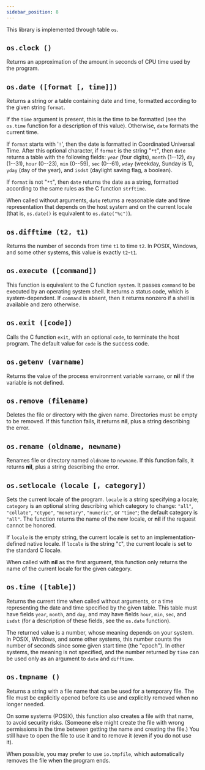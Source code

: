 ```yaml
---
sidebar_position: 8
---
```


This library is implemented through table `os`.

## `os.clock ()`

Returns an approximation of the amount in seconds of CPU time
used by the program.

## `os.date ([format [, time]])`

Returns a string or a table containing date and time,
formatted according to the given string `format`.

If the `time` argument is present,
this is the time to be formatted
(see the `os.time` function for a description of this value).
Otherwise, `date` formats the current time.

If `format` starts with '`!`',
then the date is formatted in Coordinated Universal Time.
After this optional character,
if `format` is the string "`*t`",
then `date` returns a table with the following fields:
`year` (four digits), `month` (1--12), `day` (1--31),
`hour` (0--23), `min` (0--59), `sec` (0--61),
`wday` (weekday, Sunday is 1),
`yday` (day of the year),
and `isdst` (daylight saving flag, a boolean).

If `format` is not "`*t`",
then `date` returns the date as a string,
formatted according to the same rules as the C function `strftime`.

When called without arguments,
`date` returns a reasonable date and time representation that depends on
the host system and on the current locale
(that is, `os.date()` is equivalent to `os.date("%c")`).

## `os.difftime (t2, t1)`

Returns the number of seconds from time `t1` to time `t2`.
In POSIX, Windows, and some other systems,
this value is exactly `t2`_-_`t1`.

## `os.execute ([command])`

This function is equivalent to the C function `system`.
It passes `command` to be executed by an operating system shell.
It returns a status code, which is system-dependent.
If `command` is absent, then it returns nonzero if a shell is available
and zero otherwise.

## `os.exit ([code])`

Calls the C function `exit`,
with an optional `code`,
to terminate the host program.
The default value for `code` is the success code.

## `os.getenv (varname)`

Returns the value of the process environment variable `varname`,
or **nil** if the variable is not defined.

## `os.remove (filename)`

Deletes the file or directory with the given name.
Directories must be empty to be removed.
If this function fails, it returns **nil**,
plus a string describing the error.

## `os.rename (oldname, newname)`

Renames file or directory named `oldname` to `newname`.
If this function fails, it returns **nil**,
plus a string describing the error.

## `os.setlocale (locale [, category])`

Sets the current locale of the program.
`locale` is a string specifying a locale;
`category` is an optional string describing which category to change:
`"all"`, `"collate"`, `"ctype"`,
`"monetary"`, `"numeric"`, or `"time"`;
the default category is `"all"`.
The function returns the name of the new locale,
or **nil** if the request cannot be honored.

If `locale` is the empty string,
the current locale is set to an implementation-defined native locale.
If `locale` is the string "`C`",
the current locale is set to the standard C locale.

When called with **nil** as the first argument,
this function only returns the name of the current locale
for the given category.

## `os.time ([table])`

Returns the current time when called without arguments,
or a time representing the date and time specified by the given table.
This table must have fields `year`, `month`, and `day`,
and may have fields `hour`, `min`, `sec`, and `isdst`
(for a description of these fields, see the `os.date` function).

The returned value is a number, whose meaning depends on your system.
In POSIX, Windows, and some other systems, this number counts the number
of seconds since some given start time (the "epoch").
In other systems, the meaning is not specified,
and the number returned by `time` can be used only as an argument to
`date` and `difftime`.

## `os.tmpname ()`

Returns a string with a file name that can
be used for a temporary file.
The file must be explicitly opened before its use
and explicitly removed when no longer needed.

On some systems (POSIX),
this function also creates a file with that name,
to avoid security risks.
(Someone else might create the file with wrong permissions
in the time between getting the name and creating the file.)
You still have to open the file to use it
and to remove it (even if you do not use it).

When possible,
you may prefer to use `io.tmpfile`,
which automatically removes the file when the program ends.
